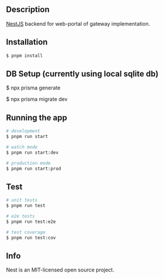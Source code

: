 ## Description

[NestJS](https://github.com/nestjs/nest) backend for web-portal of gateway implementation.

## Installation

```bash
$ pnpm install
```

## DB Setup (currently using local sqlite db)
$ npx prisma generate

$ npx prisma migrate dev

## Running the app

```bash
# development
$ pnpm run start

# watch mode
$ pnpm run start:dev

# production mode
$ pnpm run start:prod
```

## Test

```bash
# unit tests
$ pnpm run test

# e2e tests
$ pnpm run test:e2e

# test coverage
$ pnpm run test:cov
```

## Info

Nest is an MIT-licensed open source project.
